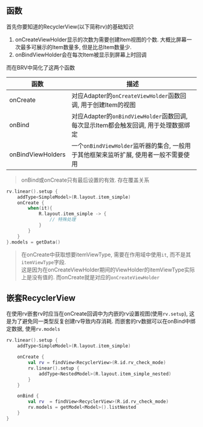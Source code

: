 ## 函数

首先你要知道的RecyclerView(以下简称rv)的基础知识

1. onCreateViewHolder显示的次数为需要创建Item视图的个数. 大概比屏幕一次最多可展示的Item数量多, 但是比总Item数量少.
2. onBindViewHolder会在每次Item被显示到屏幕上时回调

而在BRV中简化了这两个函数

| 函数 | 描述 |
|-|-|
| onCreate | 对应Adapter的`onCreateViewHolder`函数回调, 用于创建Item的视图 |
| onBind | 对应Adapter的`onBindViewHolder`函数回调, 每次显示Item都会触发回调, 用于处理数据绑定 |
| onBindViewHolders | 一个`onBindViewHolder`监听器的集合, 一般用于其他框架来监听扩展, 使用者一般不需要使用 |

> onBind或onCreate只有最后设置的有效. 存在覆盖关系

```kotlin
rv.linear().setup {
    addType<SimpleModel>(R.layout.item_simple)
    onCreate {
        when(it){
            R.layout.item_simple -> {
                // 特殊处理
            }
        }
    }
}.models = getData()
```

> 在onCreate中获取想要itemViewType, 需要在作用域中使用`it`, 而不是其`itemViewType`字段. <br>
> 这是因为在onCreateViewHolder期间的ViewHolder的itemViewType实际上是没有值的. 而onCreate就是对应的`onCreateViewHolder`


## 嵌套RecyclerView

在使用rv嵌套rv时应当在onCreate回调中为内嵌的rv设置视图(使用`rv.setup`), 这是为了避免同一类型反复创建rv导致内存消耗.  而嵌套的rv数据可以在onBind中绑定数据, 使用`rv.models`

```kotlin
rv.linear().setup {
    addType<SimpleModel>(R.layout.item_simple)

    onCreate {
        val rv = findView<RecyclerView>(R.id.rv_check_mode)
        rv.linear().setup {
            addType<NestedModel>(R.layout.item_simple_nested)
        }
    }

    onBind {
        val rv  = findView<RecyclerView>(R.id.rv_check_mode)
        rv.models = getModel<Model>().listNested
    }
}
```

